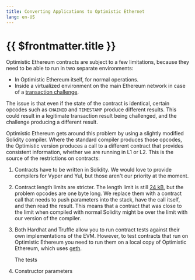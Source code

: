 ```yaml
---
title: Converting Applications to Optimistic Ethernet
lang: en-US
---
```


# {{ $frontmatter.title }}

Optimistic Ethereum contracts are subject to a few limitations, because they need to
be able to run in two separate environments:

- In Optimistic Ethereum itself, for normal operations.
- Inside a virtualized environment on the main Ethereum network in case of a
   [transaction challenge](/docs/protocol/protocol.html#transaction-challenge-contracts).

The issue is that even if the state of the contract is identical, certain 
opcodes such as `CHAINID` and `TIMESTAMP` produce different results. This could
result in a legitimate transaction result being challenged, and the challenge producing
a different result.

Optimistic Ethereum gets around this problem by using a slightly modified Solidity
compiler. Where the standard compiler produces those opcodes, the Optimistic version
produces a call to a different contract that provides consistent information, whether
we are running in L1 or L2. This is the source of the restrictions on contracts:


1. Contracts have to be written in Solidity. We would love to provide compilers for
   Vyper and Yul, but those aren't our priority at the moment.

1. Contract length limits are stricter. The length limit is still 
   [24 kB](https://github.com/ethereum/EIPs/blob/master/EIPS/eip-170.md), but
   the problem opcodes are one byte long. We replace them with a contract call that 
   needs to push parameters into the stack, have the call itself, and then read the
   result. This means that a contract that was close to the limit when compiled with
   normal Solidity might be over the limit with our version of the compiler.

1. Both Hardhat and Truffle allow you to run contract tests against their own 
   implementations of the EVM. However, to test contracts that run on Optimistic
   Ethereum you need to run them on a local copy of Optimistic Ethereum, which uses
   [geth](https://geth.ethereum.org/). 

   The tests 

1. Constructor parameters